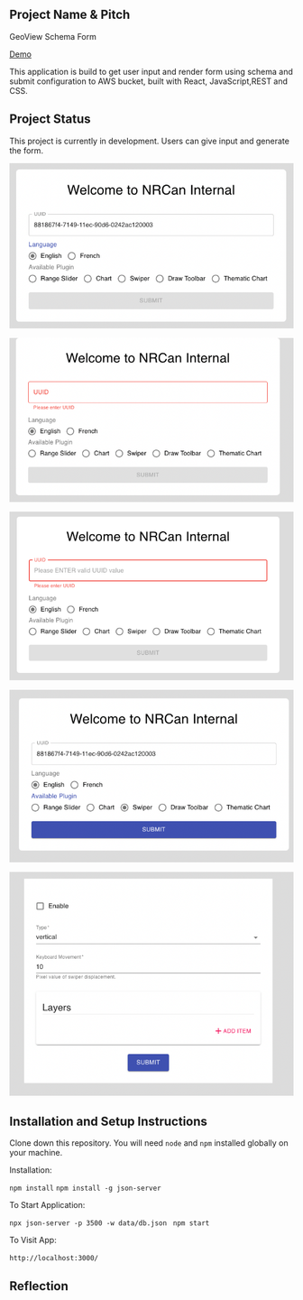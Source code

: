 ## Project Name & Pitch

GeoView Schema Form

[Demo](https://geoview-plugins-config.herokuapp.com/)

This application is build to get user input and render form using schema and submit configuration to AWS bucket, built with React, JavaScript,REST and CSS.

## Project Status
This project is currently in development. Users can give input and generate the form.

![](images/InputForm.png)

![](images/InputForm2.png)

![](images/InputForm3.png)

![](images/InputForm4.png)

![](images/SchemaForm.png)


## Installation and Setup Instructions

Clone down this repository. 
You will need `node` and `npm` installed globally on your machine.

Installation:

`npm install`
`npm install -g json-server`

To Start Application:

`npx json-server -p 3500 -w data/db.json `
`npm start`

To Visit App:

`http://localhost:3000/`

## Reflection

